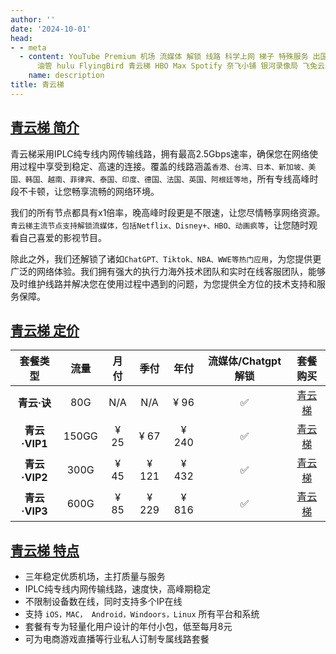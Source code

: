 ```yaml
---
author: ''
date: '2024-10-01'
head:
- - meta
  - content: YouTube Premium 机场 流媒体 解锁 线路 科学上网 梯子 特殊服务 出国服务 奈飞 Netflix 迪士尼 YouTube
      油管 hulu FlyingBird 青云梯 HBO Max Spotify 奈飞小铺 银河录像局 飞兔云 青云梯
    name: description
title: 青云梯
---
```


<!--
:::tip 三周年开启专属优惠：第三弹：不止七夕，还要朝夕

- 七夕月付 85折 , 优惠码：`qyt85`

- 七夕季付以上8折 优惠码：`qyt8`

- **青云决答谢礼套餐** 限时上线，年付96即享周年套餐 `配合站内优惠最高可享3折`

**活动时间：即日起至2024年8月30日23点59分**

:::
<Links :items="[
{ name: '青云梯 注册链接', icon:'https://www.qingyunti.cc/images/qytlogo-144-49.png', link: 'https://qytaffcc01.qytaff.pro/register?aff=Q3D4ltuS' },
]" /> -->

## [青云梯 简介](https://qytaffcc01.qytaff.pro/register?aff=Q3D4ltuS)

青云梯采用IPLC纯专线内网传输线路，拥有最高2.5Gbps速率，确保您在网络使用过程中享受到稳定、高速的连接。覆盖的线路涵盖`香港、台湾、日本、新加坡、美国、韩国、越南、菲律宾、泰国、印度、德国、法国、英国、阿根廷等地`，所有专线高峰时段不卡顿，让您畅享流畅的网络环境。

我们的所有节点都具有x1倍率，晚高峰时段更是不限速，让您尽情畅享网络资源。`青云梯主流节点支持解锁流媒体，包括Netflix、Disney+、HBO、动画疯等`，让您随时观看自己喜爱的影视节目。

除此之外，我们还解锁了诸如`ChatGPT、Tiktok、NBA、WWE等热门应用`，为您提供更广泛的网络体验。我们拥有强大的执行力海外技术团队和实时在线客服团队，能够及时维护线路并解决您在使用过程中遇到的问题，为您提供全方位的技术支持和服务保障。

## [青云梯 定价](https://qytaffcc01.qytaff.pro/register?aff=Q3D4ltuS)

|   套餐类型    | 流量  | 月付 | 季付  | 年付  | 流媒体/Chatgpt 解锁 |                        套餐购买                         |
| :-----------: | :---: | :--: | :---: | :---: | :-----------------: | :-----------------------------------------------------: |
|  **青云·诀**  |  80G  | N/A  |  N/A  | ¥ 96  |         ✅          | [青云梯](https://qytaffcc01.qytaff.pro/register?aff=Q3D4ltuS) |
| **青云·VIP1** | 150GG | ¥ 25 | ¥ 67  | ¥ 240 |         ✅          | [青云梯](https://qytaffcc01.qytaff.pro/register?aff=Q3D4ltuS) |
| **青云·VIP2** | 300G  | ¥ 45 | ¥ 121 | ¥ 432 |         ✅          | [青云梯](https://qytaffcc01.qytaff.pro/register?aff=Q3D4ltuS) |
| **青云·VIP3** | 600G  | ¥ 85 | ¥ 229 | ¥ 816 |         ✅          | [青云梯](https://qytaffcc01.qytaff.pro/register?aff=Q3D4ltuS) |

## [青云梯 特点](https://qytaffcc01.qytaff.pro/register?aff=Q3D4ltuS)

- 三年稳定优质机场，主打质量与服务
- IPLC纯专线内网传输线路，速度快，高峰期稳定
- 不限制设备数在线，同时支持多个IP在线
- 支持 `iOS，MAC， Android，Windoors，Linux` 所有平台和系统
- 套餐有专为轻量化用户设计的年付小包，低至每月8元
- 可为电商游戏直播等行业私人订制专属线路套餐
